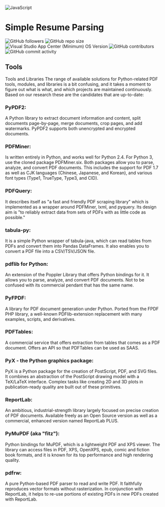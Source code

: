 ![JavaScript](https://communityblog.fedoraproject.org/wp-content/uploads/2015/11/Python-logo.png)

# Simple Resume Parsing 

<img alt="GitHub followers" src="https://img.shields.io/github/followers/kalifiabillal?color=yellow&label=kalifiabillal&style=for-the-badge">   <img alt="GitHub repo size" src="https://img.shields.io/github/repo-size/kalifiabillal/Android-Arduino-Automotive?style=for-the-badge">   <img alt="Visual Studio App Center (Minimum) OS Version" src="https://img.shields.io/visual-studio-app-center/releases/osver/kalifiabillal/Android-Arduino-Automotive/a87b9e745655355612fff4418953e0c3f7074250?style=for-the-badge">   <img alt="GitHub contributors" src="https://img.shields.io/github/contributors/Kalifiabillal/Android-Arduino-Automotive?color=green&style=for-the-badge">   <img alt="GitHub commit activity" src="https://img.shields.io/github/commit-activity/y/kalifiabillal/Android-Arduino-Automotive?style=for-the-badge"> 

## Tools

Tools and Libraries
The range of available solutions for Python-related PDF tools, modules, and libraries is a bit confusing, and it takes a moment to figure out what is what, and which projects are maintained continuously. Based on our research these are the candidates that are up-to-date:

### PyPDF2: 

A Python library to extract document information and content, split documents page-by-page, merge documents, crop pages, and add watermarks. PyPDF2 supports both unencrypted and encrypted documents.

### PDFMiner: 

Is written entirely in Python, and works well for Python 2.4. For Python 3, use the cloned package PDFMiner.six. Both packages allow you to parse, analyze, and convert PDF documents. This includes the support for PDF 1.7 as well as CJK languages (Chinese, Japanese, and Korean), and various font types (Type1, TrueType, Type3, and CID).

### PDFQuery: 

It describes itself as "a fast and friendly PDF scraping library" which is implemented as a wrapper around PDFMiner, lxml, and pyquery. Its design aim is "to reliably extract data from sets of PDFs with as little code as possible."

### tabula-py: 

It is a simple Python wrapper of tabula-java, which can read tables from PDFs and convert them into Pandas DataFrames. It also enables you to convert a PDF file into a CSV/TSV/JSON file.

### pdflib for Python: 

An extension of the Poppler Library that offers Python bindings for it. It allows you to parse, analyze, and convert PDF documents. Not to be confused with its commercial pendant that has the same name.

### PyFPDF: 

A library for PDF document generation under Python. Ported from the FPDF PHP library, a well-known PDFlib-extension replacement with many examples, scripts, and derivatives.

### PDFTables: 

A commercial service that offers extraction from tables that comes as a PDF document. Offers an API so that PDFTables can be used as SAAS.

### PyX - the Python graphics package: 

PyX is a Python package for the creation of PostScript, PDF, and SVG files. It combines an abstraction of the PostScript drawing model with a TeX/LaTeX interface. Complex tasks like creating 2D and 3D plots in publication-ready quality are built out of these primitives.

### ReportLab: 

An ambitious, industrial-strength library largely focused on precise creation of PDF documents. Available freely as an Open Source version as well as a commercial, enhanced version named ReportLab PLUS.

### PyMuPDF (aka "fitz"): 

Python bindings for MuPDF, which is a lightweight PDF and XPS viewer. The library can access files in PDF, XPS, OpenXPS, epub, comic and fiction book formats, and it is known for its top performance and high rendering quality.

### pdfrw: 

A pure Python-based PDF parser to read and write PDF. It faithfully reproduces vector formats without rasterization. In conjunction with ReportLab, it helps to re-use portions of existing PDFs in new PDFs created with ReportLab.
